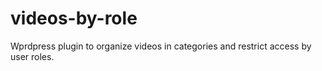 # videos-by-role
Wprdpress plugin to organize videos in categories and restrict access by user roles.
